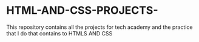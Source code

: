 # HTML-AND-CSS-PROJECTS-
This repository contains all the projects for tech academy and the practice that I do that contains to HTMLS AND CSS 
